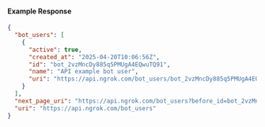 <!-- Code generated for API Clients. DO NOT EDIT. -->
#### Example Response
```json
{
  "bot_users": [
    {
      "active": true,
      "created_at": "2025-04-20T10:06:56Z",
      "id": "bot_2vzMncDy885q5PMUgA4EQwuTQ91",
      "name": "API example bot user",
      "uri": "https://api.ngrok.com/bot_users/bot_2vzMncDy885q5PMUgA4EQwuTQ91"
    }
  ],
  "next_page_uri": "https://api.ngrok.com/bot_users?before_id=bot_2vzMncDy885q5PMUgA4EQwuTQ91&limit=1",
  "uri": "https://api.ngrok.com/bot_users"
}
